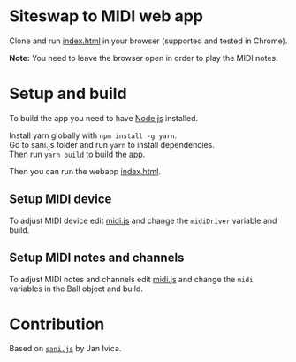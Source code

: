 # Siteswap to MIDI web app

Clone and run [index.html](webapp/index.html) in your browser (supported and tested in Chrome).

**Note:** You need to leave the browser open in order to play the MIDI notes.

# Setup and build

To build the app you need to have [Node.js](https://nodejs.org/en/) installed.

Install yarn globally with `npm install -g yarn`.\
Go to sani.js folder and run `yarn` to install dependencies.\
Then run `yarn build` to build the app.

Then you can run the webapp [index.html](webapp/index.html).
## Setup MIDI device

To adjust MIDI device edit [midi.js](sani.js/src/midi.js) and change the `midiDriver` variable and build.

## Setup MIDI notes and channels

To adjust MIDI notes and channels edit [midi.js](sani.js/src/Ball.js) and change the `midi` variables in the Ball object and build.

# Contribution
Based on [`sani.js`](https://github.com/neunato/sani.js) by Jan Ivica.